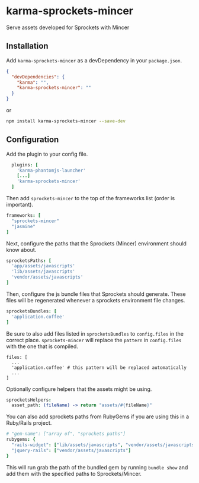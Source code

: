 # karma-sprockets-mincer

Serve assets developed for Sprockets with Mincer

## Installation

Add `karma-sprockets-mincer` as a devDependency in your `package.json`.
```json
{
  "devDependencies": {
    "karma": "",
    "karma-sprockets-mincer": ""
  }
}
```

or

```bash
npm install karma-sprockets-mincer --save-dev
```

## Configuration

Add the plugin to your config file.

```coffeescript
  plugins: [
    'karma-phantomjs-launcher'
    [...]
    'karma-sprockets-mincer'
  ]
```

Then add `sprockets-mincer` to the top of the frameworks list (order is important).

```coffeescript
frameworks: [
  "sprockets-mincer"
  "jasmine"
]
```

Next, configure the paths that the Sprockets (Mincer) environment should know about.
```coffeescript
sprocketsPaths: [
  'app/assets/javascripts'
  'lib/assets/javascripts'
  'vendor/assets/javascripts'
]
```

Then, configure the js bundle files that Sprockets should generate. These files will be regenerated whenever a sprockets environment file changes.
```coffeescript
sprocketsBundles: [
  'application.coffee'
]
```

Be sure to also add files listed in `sprocketsBundles` to `config.files` in the correct place. `sprockets-mincer` will replace the `pattern` in `config.files` with the one that is compiled.

```
files: [
  ...
  'application.coffee' # this pattern will be replaced automatically
  ...
]
```

Optionally configure helpers that the assets might be using.

```coffeescript
sprocketsHelpers:
  asset_path: (fileName) -> return "assets/#{fileName}"
```

You can also add sprockets paths from RubyGems if you are using this in a Ruby/Rails project.

```coffeescript
# "gem-name": ["array of", "sprockets paths"]
rubygems: {
  "rails-widget": ["lib/assets/javascripts", "vendor/assets/javascripts"]
  "jquery-rails": ["vendor/assets/javascripts"]
}
```

This will run grab the path of the bundled gem by running `bundle show` and add them with the specified paths to Sprockets/Mincer.
